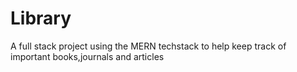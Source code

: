 # Library
A full stack project using the MERN techstack to help keep track of important books,journals and articles
